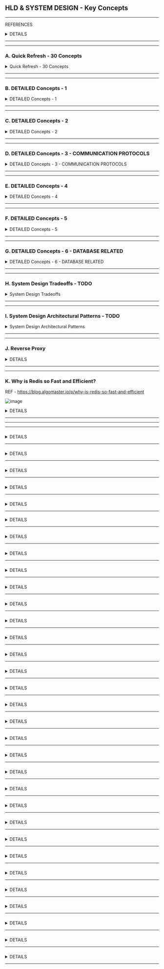 ## HLD & SYSTEM DESIGN - Key Concepts

-----------------------------------------------------------
REFERENCES
<details>
  <summary>    DETAILS    </summary>

*  https://github.com/ashishps1/awesome-system-design-resources
*  TEXT - System Design was HARD until I Learned these 30 Concepts -> https://blog.algomaster.io/p/30-system-design-concepts
*  [YouTube - System Design was HARD until I Learned these 30 Concepts](https://www.youtube.com/watch?v=s9Qh9fWeOAk)
*  [YouTube - Back-Of-The-Envelope Estimation for System Design Interview](https://www.youtube.com/watch?v=WZjSFNPS9Lo&list=PL6W8uoQQ2c63W58rpNFDwdrBnq5G3EfT7&index=9)
*  LUX UDEMY - [System Design (LLD + HLD) from Basics to Advanced](https://luxoft.udemy.com/course/system_design_lld_hld)
*  TODO - YT - playlist by byte monk - [System Design Interview Basics](https://www.youtube.com/playlist?list=PLJq-63ZRPdBt423WbyAD1YZO0Ljo1pzvY)
</details>

---------------------------------------------------------
---------------------------------------------------------
### A. Quick Refresh - 30 Concepts

<details>
  <summary> Quick Refresh - 30 Concepts </summary>

---------------------------------------------------------
### 1. Client-Server Architecture
<details>
  <summary>    DETAILS    </summary>
  
![image](https://github.com/user-attachments/assets/3ab8ff8c-fbd6-46a8-b3d8-2895e6bc1165)  
</details>

---------------------------------------------------------
### 2. IP Address
<details>
  <summary>    DETAILS    </summary>
  
![image](https://github.com/user-attachments/assets/20337a09-2f10-40e1-9c7d-3abbc0ca2e80)
</details>

---------------------------------------------------------
### 3. DNS
<details>
  <summary>    DETAILS    </summary>
  
![image](https://github.com/user-attachments/assets/70da8af3-d18f-475b-a230-df0766225df9)
</details>

---------------------------------------------------------
### 4. Proxy / Reverse Proxy
<details>
  <summary>    DETAILS    </summary>
  
![image](https://github.com/user-attachments/assets/36fd1d68-b8c8-42de-b63c-11a6fa071043)
![image](https://github.com/user-attachments/assets/72d6b5cd-2d8e-49c9-adb7-2968ec907284)

**FURTHER READ =>** https://blog.algomaster.io/p/proxy-vs-reverse-proxy-explained
</details>

---------------------------------------------------------
### 5. Latency
<details>
  <summary>    DETAILS    </summary>
  
![image](https://github.com/user-attachments/assets/4d4ad461-b0c4-43d8-a395-0f91a26cc618)
</details>

---------------------------------------------------------
### 6. HTTP/HTTPS
<details>
  <summary>    DETAILS    </summary>
  
![image](https://github.com/user-attachments/assets/f34051a1-e197-4e86-bc9c-093ae1f8569a)
![image](https://github.com/user-attachments/assets/467ba1dc-d28b-4fc5-af1c-4dcf5a65e39e)
</details>

---------------------------------------------------------
### 7. APIs
<details>
  <summary>    DETAILS    </summary>
  
![image](https://github.com/user-attachments/assets/79fd6c1d-dc29-47c4-a176-f8c8ef70b04e)

**FURTHER READ =>** https://blog.algomaster.io/p/whats-an-api
</details>

---------------------------------------------------------
### 8. Rest API
<details>
  <summary>    DETAILS    </summary>
  
![image](https://github.com/user-attachments/assets/9c31489c-193e-4150-9c0c-91051868189c)
![image](https://github.com/user-attachments/assets/cf97872a-48cb-4331-981d-3797f4950e3f)
</details>

---------------------------------------------------------
### 9. GraphQL
<details>
  <summary>    DETAILS    </summary>
  
![image](https://github.com/user-attachments/assets/ec5f1e4d-2df4-4aa1-9bf9-c70d4b455058)
https://substackcdn.com/image/fetch/w_1456,c_limit,f_webp,q_auto:good,fl_progressive:steep/https%3A%2F%2Fsubstack-post-media.s3.amazonaws.com%2Fpublic%2Fimages%2F5b40446b-9156-4e7f-9107-654235bb1e53_2138x1806.png
![image](https://github.com/user-attachments/assets/0ce759a5-e96d-480a-951d-e82e09c48c5b)

**FURTHER READ =>** https://blog.algomaster.io/p/rest-vs-graphql
</details>

---------------------------------------------------------
### 10. Databases
<details>
  <summary>    DETAILS    </summary>
  
![image](https://github.com/user-attachments/assets/b037727b-1449-42ca-9943-fb5938b02021)
![image](https://github.com/user-attachments/assets/a7f61aa6-0c9d-449f-8a8b-1c78725d07fe)

**FURTHER READ =>** https://blog.algomaster.io/p/15-types-of-databases
</details>

---------------------------------------------------------
### 11. SQL vs NoSQL /  ACID Transactions (Brief)
<details>
  <summary>    DETAILS    </summary>
  
![image](https://github.com/user-attachments/assets/0491829f-0fd6-43ae-982c-715475ec90c1)
![image](https://github.com/user-attachments/assets/8c4836ba-caab-429c-aa77-861398fd142f)

**FURTHER READ =>** https://blog.algomaster.io/p/sql-vs-nosql-7-key-differences
</details>

---------------------------------------------------------
### 12. Vertical Scaling
<details>
  <summary>    DETAILS    </summary>
  
![image](https://github.com/user-attachments/assets/72264629-df34-479e-8139-631d1fb48a55)
![image](https://github.com/user-attachments/assets/ac24871b-2a26-430d-8455-1832cf998431)
</details>

---------------------------------------------------------
### 13. Horizontal Scaling
<details>
  <summary>    DETAILS    </summary>
  
![image](https://github.com/user-attachments/assets/4fa1a6f3-a869-46a1-b6d6-db20fa634514)
</details>

---------------------------------------------------------
### 14. Load Balancers
<details>
  <summary>    DETAILS    </summary>
  
![image](https://github.com/user-attachments/assets/c98ee31f-4206-46b0-9e65-b1587a37379c)
![image](https://github.com/user-attachments/assets/4f50f423-7d9d-45af-be64-dde99182813d)

**FURTHER READ =>** https://blog.algomaster.io/p/load-balancing-algorithms-explained-with-code
</details>

---------------------------------------------------------
### 15. Database Indexing
<details>
  <summary>    DETAILS    </summary>
  
![image](https://github.com/user-attachments/assets/22fb5d99-6ad5-4f38-ae5c-11f64239cbfa)
![image](https://github.com/user-attachments/assets/ad41621f-574e-4840-992f-6c589765295c)

**FURTHER READ =>** https://blog.algomaster.io/p/a-detailed-guide-on-database-indexes
</details>

---------------------------------------------------------
### 16. Replication
<details>
  <summary>    DETAILS    </summary>
  
![image](https://github.com/user-attachments/assets/7b79244d-759d-49b0-8f92-8e1cf7e298dc)
![image](https://github.com/user-attachments/assets/c684c26a-e4c7-445d-be51-975b6496bf72)
</details>

---------------------------------------------------------
### 17. Sharding
<details>
  <summary>    DETAILS    </summary>
  
![image](https://github.com/user-attachments/assets/49379f3d-a325-49c0-8334-59855e2dad7a)
![image](https://github.com/user-attachments/assets/631c4cb6-7e6b-40fb-9017-951a4b0dbaf2)

**FURTHER READ =>** https://blog.algomaster.io/p/what-is-database-sharding
</details>

---------------------------------------------------------
### 18. Vertical Partitioning
<details>
  <summary>    DETAILS    </summary>
  
![image](https://github.com/user-attachments/assets/69097f2c-4ad8-401d-b96c-5848f6a7620e)
![image](https://github.com/user-attachments/assets/d8263562-a2fd-4408-80f6-c00f916794fe)

</details>

---------------------------------------------------------
### 19. Caching
<details>
  <summary>    DETAILS    </summary>
  
![image](https://github.com/user-attachments/assets/3f1249a4-e1d8-4ce0-904d-e65a19d4933c)
![image](https://github.com/user-attachments/assets/367b417d-bfb8-4f0e-a64d-875df6acdc1b)

**FURTHER READ =>** https://blog.algomaster.io/p/top-5-caching-strategies-explained
</details>

---------------------------------------------------------
### 20. Denormalization
<details>
  <summary>    DETAILS    </summary>
  
![image](https://github.com/user-attachments/assets/00f77dc9-6f5d-490b-a177-7aaeb6987dba)
![image](https://github.com/user-attachments/assets/34dea354-4281-4d14-a1bb-3e0034a4df34)
</details>

---------------------------------------------------------
### 21. CAP Theorem
<details>
  <summary>    DETAILS    </summary>
  
![image](https://github.com/user-attachments/assets/f5e81120-2355-4acf-b424-eff34c03dc1c)
![image](https://github.com/user-attachments/assets/a6b7e802-8630-4b7d-b28c-b89b015e36e0)

**FURTHER READ =>** https://blog.algomaster.io/p/cap-theorem-explained
</details>

---------------------------------------------------------
### 22. Blob Storage
<details>
  <summary>    DETAILS    </summary>
  
![image](https://github.com/user-attachments/assets/fd501d7f-b485-40ee-bf7d-302cd09dccf9)
![image](https://github.com/user-attachments/assets/180f1545-7e52-4a39-ace8-93d71bdefaae)
</details>

---------------------------------------------------------
### 23. CDN
<details>
  <summary>    DETAILS    </summary>
  
![image](https://github.com/user-attachments/assets/1e0602d6-8327-443c-846a-ecfcf4731bda)
![image](https://github.com/user-attachments/assets/05313d77-888a-4715-8ff1-2523efa2a336)

**FURTHER READ =>** https://blog.algomaster.io/p/content-delivery-networks
</details>

---------------------------------------------------------
### 24. WebSockets
<details>
  <summary>    DETAILS    </summary>
  
![image](https://github.com/user-attachments/assets/ea3af1e7-a377-4227-a364-57917e29a15c)
![image](https://github.com/user-attachments/assets/b05dc6f5-5922-42b9-a021-bad75458d1ab)
![image](https://github.com/user-attachments/assets/f629fda9-9690-49fa-b935-75dab78773f0)

**FURTHER READ =>** https://blog.algomaster.io/p/websockets
</details>

---------------------------------------------------------
### 25. Webhooks
<details>
  <summary>    DETAILS    </summary>
  
![image](https://github.com/user-attachments/assets/870dae0c-2c94-4ee9-b67e-b7ee9d9cb11b)
</details>

---------------------------------------------------------
### 26. Microservices
<details>
  <summary>    DETAILS    </summary>
  
![image](https://github.com/user-attachments/assets/c05bceee-f63a-4457-9b95-0baecc5bed89)
![image](https://github.com/user-attachments/assets/f5818405-f4b8-4965-9898-9e160f7d6e75)
</details>

---------------------------------------------------------
### 27. Message Queues
<details>
  <summary>    DETAILS    </summary>
  
![image](https://github.com/user-attachments/assets/a266c9de-3fa0-4f9e-8c1d-9453125ab141)
![image](https://github.com/user-attachments/assets/895f0964-009a-45f8-9876-33b7b799d198)
</details>

---------------------------------------------------------
### 28. Rate Limiting
<details>
  <summary>    DETAILS    </summary>

![image](https://github.com/user-attachments/assets/30d32a37-4834-4812-850d-2b0059187540)
![image](https://github.com/user-attachments/assets/248960b2-0ca0-461b-92ae-2bf37937aab5)  

**FURTHER READ =>** https://blog.algomaster.io/p/rate-limiting-algorithms-explained-with-code
</details>

---------------------------------------------------------
### 29. API Gateways
<details>
  <summary>    DETAILS    </summary>
  
![image](https://github.com/user-attachments/assets/ee0d1afe-73dc-46a3-acb9-d26280671dff)
![image](https://github.com/user-attachments/assets/dc691220-14aa-4c26-9ac7-bd943c5630ae)

**FURTHER READ =>** https://blog.algomaster.io/p/what-is-an-api-gateway
</details>

---------------------------------------------------------
### 30. Idempotency
<details>
  <summary>    DETAILS    </summary>
  
![image](https://github.com/user-attachments/assets/ccc8c0f8-21a3-4d44-9369-d57335a96aff)

**FURTHER READ =>** https://blog.algomaster.io/p/idempotency-in-distributed-systems
</details>
  
</details>

---------------------------------------------------------
---------------------------------------------------------
### B. DETAILED Concepts - 1

<details>
  <summary>   DETAILED Concepts - 1   </summary>

----------------------------------------------------------
### Scalability
<details>
  <summary>    DETAILS    </summary>

![image](https://github.com/user-attachments/assets/a2241a42-9c9d-4183-99cc-6bd357ed9d31)
</details>

---------------------------------------------------------
### Performance - Latency and Throughput
<details>
  <summary>    DETAILS    </summary>

![image](https://github.com/user-attachments/assets/6f720c4f-0d4e-4c26-a415-3e90d7d4bbd4)
</details>

---------------------------------------------------------
### Availability
<details>
  <summary>    DETAILS    </summary>

![image](https://github.com/user-attachments/assets/773f59ae-256a-4f0d-9154-6939451a36fb)
</details>

---------------------------------------------------------
### ACID Transactions
<details>
  <summary>    DETAILS    </summary>
  
![image](https://github.com/user-attachments/assets/e68b6d43-bcf0-42d3-bb06-fcb3e4e2d3f2)
</details>

---------------------------------------------------------
### Partition Tolerance
<details>
  <summary>    DETAILS    </summary>
  
![image](https://github.com/user-attachments/assets/802e1926-dbef-4807-bf35-a1707e32077d)
</details>

---------------------------------------------------------
### Consistency
<details>
  <summary>    DETAILS    </summary>
  
![image](https://github.com/user-attachments/assets/df688059-e41a-4181-80c5-639f24fbb751)
</details>

---------------------------------------------------------
### API
<details>
  <summary>    DETAILS    </summary>
  
![image](https://github.com/user-attachments/assets/40213c70-bdf4-4a2b-a83b-1a600af15121)
</details>

---------------------------------------------------------
### API Design  - DETAILED
<details>
  <summary>    DETAILS    </summary>
  
![image](https://github.com/user-attachments/assets/0cc8766d-ea19-4d1e-8149-37685357819e)
![image](https://github.com/user-attachments/assets/bdf0324f-8d89-4048-8074-96cd9a8a732e)
![image](https://github.com/user-attachments/assets/9fa21a8d-5f46-4872-87ca-a1e1c47f7828)

**FURTHER READ => / DELETE AFTER ONE READ** https://blog.wahab2.com/api-architecture-best-practices-for-designing-rest-apis-bf907025f5f
</details>

---------------------------------------------------------
### SPOF - Single Point Of Failure
<details>
  <summary>    DETAILS    </summary>
  
![image](https://github.com/user-attachments/assets/bc5805fb-d8b5-44f0-ad95-ef5f74d64385)
</details>

---------------------------------------------------------
### Fault Tolerance
<details>
  <summary>    DETAILS    </summary>
  
![image](https://github.com/user-attachments/assets/99d19802-cd99-42a8-9e69-91330d1c8b47)
</details>

</details>

---------------------------------------------------------
---------------------------------------------------------
### C. DETAILED Concepts - 2 

<details>
  <summary>   DETAILED Concepts - 2    </summary>

---------------------------------------------------------
### CDN (Content Delivery Network) [DETAILED]- Also covered in BRIEF Above #23
 <details>
  <summary>    DETAILS    </summary>

![image](https://github.com/user-attachments/assets/4be3fd9b-c0b1-4041-8122-d804006741b5)
#### WHY USE A CDN?
![image](https://github.com/user-attachments/assets/4448b91f-8658-4bf0-9c94-057a29c7bff1)
#### HOW IT WORKS:
![image](https://github.com/user-attachments/assets/b46de278-ddca-4ee9-b454-92ee3c5e7b7b)
#### WHAT CAN A CDN CACHE?
![image](https://github.com/user-attachments/assets/1276752f-7a3a-481d-92d9-1baa719868e4)
#### POPULAR CDN PROVIDERS
![image](https://github.com/user-attachments/assets/a7781e01-771c-420b-8872-776b7e27f33b)
#### WHEN TO USE CDN?
![image](https://github.com/user-attachments/assets/c4a758cd-cf16-428f-88cc-33cfbab2abb9)
</details>

---------------------------------------------------------
### CACHING  [DETAILED]- Also covered in BRIEF Above #19
<details>
  <summary>    DETAILS    </summary>
  
![image](https://github.com/user-attachments/assets/8bc969af-0809-405d-8e88-f7c348993d46)
#### WHY USE CACHING
![image](https://github.com/user-attachments/assets/d04efd58-d607-40f1-ad42-52549cf340a8)
#### TYPES OF CACHING
![image](https://github.com/user-attachments/assets/1fd633f7-9bb9-410e-9c23-170a00917add)
#### WHERE TO USE CACHING 
![image](https://github.com/user-attachments/assets/af9ae5d2-6274-4cd4-a220-cb8f0df28be5)
#### CACHE EVICTION POLICIES
![image](https://github.com/user-attachments/assets/5a3811b9-33a1-450c-bad0-1f21194eb573)
#### TOOLS FOR CACHING
![image](https://github.com/user-attachments/assets/f94c8f49-118b-4f0e-8375-14577eb773de)
#### WHEN NOT TO USE CACHING?
![image](https://github.com/user-attachments/assets/4a66e2fb-45a0-47b9-a4c9-58176ca97506)
</details>

---------------------------------------------------------
### Caching Strategies
<details>
  <summary>    DETAILS    </summary>
  
![image](https://github.com/user-attachments/assets/7173d0ca-274c-4dec-863d-72165ab6b334)

#### 1. Read Through  
![image](https://github.com/user-attachments/assets/1f6138b6-f7b2-4b80-98c6-789cb6627b7a)

#### 2. Cache Aside
![image](https://github.com/user-attachments/assets/c88eabc5-08a9-4b61-9a64-f5905b2b2176)

#### 3. Write Through
![image](https://github.com/user-attachments/assets/47af9c7b-0208-495d-b6ab-a1c705c41b9a)

#### 4. Write Around
![image](https://github.com/user-attachments/assets/842ff19c-dcb7-4ce0-b16e-d80640d7aa98)

#### 5. Write Back
![image](https://github.com/user-attachments/assets/033a0345-3e87-485f-ac85-922342873b52)

#### CONCLUSION
![image](https://substackcdn.com/image/fetch/w_1456,c_limit,f_webp,q_auto:good,fl_progressive:steep/https%3A%2F%2Fsubstack-post-media.s3.amazonaws.com%2Fpublic%2Fimages%2F1d856223-f042-4773-b744-9359e50fdee1_3008x1776.png)
</details>

---------------------------------------------------------
###  Cache Invalidation, Least Recently Used (LRU) Cache & Distributed Caching
<details>
  <summary>    DETAILS    </summary>
  
#### Cache Invalidation
![image](https://github.com/user-attachments/assets/374efa09-37f2-4eb5-b5cc-c84b3a0f493e)
#### Least Recently Used (LRU) Cache
![image](https://github.com/user-attachments/assets/de18e0be-c628-4e97-bbee-f2821245f5fc)
#### Distributed Caching
![image](https://github.com/user-attachments/assets/4518ddf2-bcf6-4856-87e6-3789d4981eb7)
</details>

---------------------------------------------------------
### Message Queues - MQ   [DETAILED]- Also covered in BRIEF Above #27
<details>
  <summary>    DETAILS    </summary>

![image](https://github.com/user-attachments/assets/c8831906-88d3-4bd3-a239-a8803e5b7e2e)

#### 1. Why Use MQ?
![image](https://github.com/user-attachments/assets/b67e2a54-fdcc-4682-acbb-b92662cd923c)
#### 2. How MQ Work
![image](https://github.com/user-attachments/assets/e6f835eb-603a-40bf-a5a8-d8058208b7d7)
#### 3. Types of MQ
![image](https://github.com/user-attachments/assets/e0ac5063-fdb6-42af-8527-71b6abbdcb0e)
#### 4. MQ vs Event Streaming
![image](https://github.com/user-attachments/assets/eb1a7f6f-0a2d-4419-b5f8-9ef2159266ce)
#### 5. Common MQ Patterns
![image](https://github.com/user-attachments/assets/704ff797-f457-4139-b033-247d84f997e0)

</details>

---------------------------------------------------------
### Load Balancing Algorithms  [DETAILED]- Also covered in BRIEF Above #14
<details>
  <summary>    DETAILS    </summary>
  
![image](https://github.com/user-attachments/assets/df91a7a5-ed22-4c7c-8eeb-8427c36d6f38)

#### Algorithm 1: Round Robin
![image](https://github.com/user-attachments/assets/5139dc09-beb3-43bb-bb54-f9fded2e0f32)
![image](https://github.com/user-attachments/assets/799d95f1-1811-4b53-9a10-aff3e04484e2)

#### Algorithm 2: Weighted Round Robin
![image](https://github.com/user-attachments/assets/e61b6203-99c6-49c6-bac3-9cd0ffc3722a)
![image](https://github.com/user-attachments/assets/fe0201f5-faa4-4c0c-818c-82a106dd246a)

#### Algorithm 3: Least Connections
![image](https://github.com/user-attachments/assets/09561ab5-c207-43fb-b808-c688090c2c8d)
![image](https://github.com/user-attachments/assets/c2611c45-b8ae-4dc6-bc80-3856843eee93)

#### Algorithm 4: Least Response Time
![image](https://github.com/user-attachments/assets/327495be-ff46-4f39-a892-41376f436993)
![image](https://github.com/user-attachments/assets/7b20eaeb-bcf3-4474-844d-c2fbb9d057f3)

#### Algorithm 5: IP Hash
![image](https://github.com/user-attachments/assets/3bf4cb49-edb2-48b1-a4d9-10a117a222c8)
![image](https://github.com/user-attachments/assets/1f3cd0a2-d8e3-4624-a077-2e3a37a63425)


#### SUMMARY / CONCLUSION
![image](https://github.com/user-attachments/assets/0fbcefe3-f0d5-44c0-8ba0-2d9a1f42791c)
</details>

</details>

---------------------------------------------------------
---------------------------------------------------------
### D. DETAILED Concepts - 3 - COMMUNICATION PROTOCOLS

<details>
  <summary>   DETAILED Concepts - 3 - COMMUNICATION PROTOCOLS  </summary>

---------------------------------------------------------
### COMMUNCATION PROTOCOLS - 1. HTTP & HTTPS ( [DETAILED]- Also covered in BRIEF Above #6)
<details>
  <summary>    DETAILS    </summary>

![image](https://github.com/user-attachments/assets/385c34b1-176d-4485-96a9-f42015742b02)

#### http
![image](https://github.com/user-attachments/assets/40f4b565-5d8f-4830-ac9e-863d45bfe031)

#### http VS https
*  http send in plain text [Security Flow]
*  https secured data by encryption
</details>

---------------------------------------------------------
### COMMUNCATION PROTOCOLS - 2. TCP/IP & UDP
<details>
  <summary>    DETAILS    </summary>
  
#### TCP/IP (Transmission Control Protocol/Internet Protocol)
![image](https://github.com/user-attachments/assets/140efd22-f019-445b-9872-c9b2a5b9b8cc)

#### UDP (User Datagram Protocol)
![image](https://github.com/user-attachments/assets/64e68a8d-5f90-4e04-9ce9-338aa0f59848)

**FURTHER READ =>** [MY ONENOTE -> S/W ARCHITECT -> UDEMY Course by Shrayansh Jain -> 1 - 39. N/W Protocols](https://onedrive.live.com/view.aspx?resid=AF4A78EF9D7E0A21%2190619&id=documents&wd=target%28System%20Design.one%7C5D60934A-2D69-4605-85C0-F062AC18C49A%2F1%20-%2039.%20N%5C%2FW%20Protocols%7C2A30B871-062E-4F07-B210-6B2D30EEACB3%2F%29)
</details>

---------------------------------------------------------
### COMMUNCATION PROTOCOLS - 3. FTP (File Transfer Protocol)

<details>
  <summary>    DETAILS    </summary>
  
![image](https://github.com/user-attachments/assets/bacb5231-3043-4c2e-89e4-43e2f1dcb4fb)
</details>

---------------------------------------------------------
### COMMUNCATION PROTOCOLS - 4. SMTP, IMAP, POP3  [Mails transfer]
<details>
  <summary>    DETAILS    </summary>
  
#### SMTP (Simple Mail Transfer Protocol)
![image](https://github.com/user-attachments/assets/c8dbc195-2114-4cee-874b-a6487f439cb2)

#### IMAP (Internet Message Access Protocol)
![image](https://github.com/user-attachments/assets/961a7a7b-b74c-48fb-83e7-3a02bcbd36d4)

#### POP3 (Post Office Protocol 3) - OLD protocol for mails 
![image](https://github.com/user-attachments/assets/c8caae26-88b9-4e59-b9f6-e41c45a0c16b)

</details>

---------------------------------------------------------
### COMMUNCATION PROTOCOLS - 5. WebSockets ( [DETAILED]- Also covered in BRIEF Above #24)
<details>
  <summary>    DETAILS    </summary>

![image](https://github.com/user-attachments/assets/b3ebd710-7e6e-45f1-a117-5080cd6eef30)
![image](https://github.com/user-attachments/assets/dce56535-852c-4df1-8cc9-0c3ac4e9112d)
![image](https://github.com/user-attachments/assets/4001624a-2189-4123-b321-0044ac6ab796)
![image](https://github.com/user-attachments/assets/c2f14c3d-665b-4cb9-8338-39371d825481)
![image](https://github.com/user-attachments/assets/26e1378e-e93b-43ee-8ae5-35e33ac7b144)
![image](https://github.com/user-attachments/assets/3d27c1c3-7423-4fe9-8c30-e6bbf68598c3)
![image](https://github.com/user-attachments/assets/2e6c2be6-fe13-412e-9777-705f4f6a112e)
![image](https://github.com/user-attachments/assets/e744c2b6-ac3a-4da9-a755-11e3cddc4294)
![image](https://github.com/user-attachments/assets/7473d822-7eef-42b7-bb8a-e917f1fe58ea)
![image](https://github.com/user-attachments/assets/47e4cd70-f513-4690-a780-ea9a5059798c)
![image](https://github.com/user-attachments/assets/f8c79585-31f5-490f-add6-8e9cd29916a1)
![image](https://github.com/user-attachments/assets/cbd4959b-fbef-40cc-9b21-d3b3dbba5f6c)
![image](https://github.com/user-attachments/assets/3f4fb0a5-b38f-4295-b1bd-1f90919f11fe)
![image](https://github.com/user-attachments/assets/c990c136-68c7-4f8b-989f-8a82d2da5af9)
![image](https://github.com/user-attachments/assets/3399af20-0deb-43d8-8ad2-98ba08542ffc)
![image](https://github.com/user-attachments/assets/ede5dac3-3716-4529-9d37-a1a8cbceb795)
![image](https://github.com/user-attachments/assets/6c12aa83-7205-4f51-afb9-62a0e3602784)
![image](https://github.com/user-attachments/assets/d401aa2b-247c-4f9b-ae39-d9071286b702)
![image](https://github.com/user-attachments/assets/0dcb2839-a8d1-42e9-a1ee-1f57b66751be)
![image](https://github.com/user-attachments/assets/39d36661-7253-46aa-8ce9-8c77d87c618f)

</details>

---------------------------------------------------------
### Implementing WebSockets in C#.NET & Angular
<details>
  <summary>    DETAILS    </summary>
  
#### C#.NET (BACK-END)
* Install necessary NuGet Packages

![image](https://github.com/user-attachments/assets/ac663a95-b26a-4ef2-a477-683b1f666bfe)

* Configure WebSockets in Program.cs    (for ASP.NET Core 6.x or later)
![image](https://github.com/user-attachments/assets/ea4aa0aa-ef9d-4499-b129-f3de93ecc1c7)
![image](https://github.com/user-attachments/assets/f187c02f-8b44-4a87-8efe-393e4a54468c)

#### ANGULAR (FRONT-END)
![image](https://github.com/user-attachments/assets/3cab5943-a7b9-45d8-baa3-c3a9e1de0415)
![image](https://github.com/user-attachments/assets/1963a88c-9582-4acc-bba1-867feeab455e)
![image](https://github.com/user-attachments/assets/821cacd0-8c9c-4423-abf7-7184467ef834)
![image](https://github.com/user-attachments/assets/7a7300c5-d530-421a-812c-84501d02fae6)
![image](https://github.com/user-attachments/assets/efe4b835-7400-494a-85cc-ab51e5e712f5)
![image](https://github.com/user-attachments/assets/87c7dcce-6d7e-4235-ac13-125a65737dd6)

#### CONCLUSION / SUMMARY
![image](https://github.com/user-attachments/assets/71031ac3-2e86-4716-8576-77b45d5ece89)    
</details>

</details>

---------------------------------------------------------
---------------------------------------------------------
### E. DETAILED Concepts - 4

<details>
  <summary>   DETAILED Concepts - 4   </summary>

---------------------------------------------------------
### Checksums
<details>
  <summary>    DETAILS    </summary>
  
![image](https://github.com/user-attachments/assets/29b518e2-de48-4017-86db-417d594c37cb)
![image](https://github.com/user-attachments/assets/bb9f6b2b-2cbe-436a-a592-ba769592f195)

#### What is a CheckSum?
![image](https://github.com/user-attachments/assets/575c9fb7-9ef4-4b24-bf28-de4a50e9b9b4)

#### How does a CheckSum Work?
![image](https://github.com/user-attachments/assets/f347c1a8-fa19-4437-a377-258ed27253c2)

#### Types of Checksums
![image](https://github.com/user-attachments/assets/436640fc-70d2-454f-bb5e-1ceeee17295c)

#### Real-World application of Checksums
![image](https://github.com/user-attachments/assets/99602a5e-b956-46ad-9891-7cc6d28b9efb)

</details>

---------------------------------------------------------
### Failover
<details>
  <summary>    DETAILS    </summary>
  
#### Failover – In Simple Terms
Failover is the process of automatically switching to a standby system, server, or network when the primary system fails or is unavailable. It’s a high availability strategy used to ensure that services remain up and running even if something goes wrong.

#### Why Failover Is Important
![image](https://github.com/user-attachments/assets/f0cee48a-da72-4712-b6e6-c779db02a017)

#### How It Works
![image](https://github.com/user-attachments/assets/84bd6167-004a-462b-a94b-310ef34af674)

#### Benefits
![image](https://github.com/user-attachments/assets/271d1f2a-3c21-4984-a5d7-72baf2941e54)
</details>

---------------------------------------------------------
### HeartBeats
<details>
  <summary>    DETAILS    </summary>

#### Failover – In Simple Terms  
Heartbeats are periodic signals sent between components in a distributed system to indicate that they are alive and functioning. Think of them like a “ping” that says, “Hey, I’m still here!”

####  Purpose of Heartbeats:
*  Monitor health/status of servers, services, or nodes.
*  Detect failures quickly.
*  Trigger failover or recovery actions if a heartbeat is missed.

####  How It Works:
![image](https://github.com/user-attachments/assets/5229169b-182a-4b54-a34e-d0d9caaae471)

*  A monitoring system (e.g., load balancer, leader node) sends or expects heartbeat signals.
*  If it doesn’t receive a signal within a set timeout window, it marks the component as unhealthy or down.
*  Can initiate failover, alerting, or restart mechanisms.

#### Types of Heartbeats
*  **Push heartbeats:** Nodes actively send heartbeat signals to the monitor.
*  **Pull heartbeats:** The monitor periodically queries nodes for their status.

#### Where It's Used: 
*   Distributed systems (e.g., Kubernetes, Kafka, Cassandra)
*   Load balancers checking backend health
*   Leader election and cluster coordination tools (like Zookeeper, etcd)
*   Database Replication: Primary and replica databases often exchange heartbeats to ensure data is synchronized and to trigger failover if the primary becomes unresponsive.

</details>

---------------------------------------------------------
### Bloom Filters
<details>
  <summary>    DETAILS    </summary>
  
![image](https://github.com/user-attachments/assets/a8af981e-f3c7-409f-9b35-5525c380c5b4)

![image](https://github.com/user-attachments/assets/8733bb5e-a33f-43f7-a514-4a1a837a749a)
![image](https://github.com/user-attachments/assets/1950db9b-0b51-494e-9b0e-7266f2399eec)
![image](https://github.com/user-attachments/assets/fea20bdd-aa42-4e7b-811f-61d338526edf)
![image](https://github.com/user-attachments/assets/1cfaa284-6d89-414d-8dbb-d7ceb057313e)
![image](https://github.com/user-attachments/assets/4cc6c97e-0ce5-4fb3-b420-10bc76dbd7d5)

Further DETAILED read->   https://blog.algomaster.io/p/bloom-filters
</details>

---------------------------------------------------------
### Consensus Algorithms
<details>
  <summary>    DETAILS    </summary>
  
![image](https://github.com/user-attachments/assets/726925ba-34b9-4a69-890f-c85904751d67)
![image](https://github.com/user-attachments/assets/faafa82e-886f-4e0c-9fea-1fa6034592bf)
![image](https://github.com/user-attachments/assets/50042dfb-ca1e-4de3-923e-c28fcc6cdc3e)
![image](https://github.com/user-attachments/assets/8c72f13d-8ffd-4b5a-9a5b-fda360f732cb)

![image](https://github.com/user-attachments/assets/44592df2-cb83-4349-86ef-1020b99874c9)
![image](https://github.com/user-attachments/assets/99d92ae3-d02b-44d0-9ade-09505996d53e)
![image](https://github.com/user-attachments/assets/8ea4420b-c070-4cef-8415-cca83fe17743)
![image](https://github.com/user-attachments/assets/538831f0-29ea-4d9c-a93c-130256af124b)

further reads:
1 => https://medium.com/@sourabhatta1819/consensus-in-distributed-system-ac79f8ba2b8c
2 [DETAILED] => https://www.preethikasireddy.com/post/lets-take-a-crack-at-understanding-distributed-consensus

</details>

---------------------------------------------------------
### Gossip Protocol / Anti-Entropy Protocol - Detection of Failures of Nodes in Distributed Systems
<details>
  <summary>    DETAILS    </summary>
  
#### What it is and where to use it ?
*  For detecting liveness / failures of nodes in a distributed system where many nodes are connected.

REF ->    F:\_RAJ KUMAR ARORA\PERSONAL\Study\_Study and Learning Docs\_System Design\VOLUME - 1\1. System Design - An Insiders Guide - 2nd Edition.pdf

#### What it is ?
![image](https://github.com/user-attachments/assets/1ebd453b-0b28-42c1-8d69-134dcf6b455d)
![image](https://github.com/user-attachments/assets/17f1cca1-006b-4bd2-9663-6b1b408a0abc)
![image](https://github.com/user-attachments/assets/51a95a77-775d-4cac-892a-2b5bcdf0e18b)
![image](https://github.com/user-attachments/assets/50457fb6-1653-4589-9e99-770d3bdab226)

</details>

---------------------------------------------------------
### Sloppy Quorum - Handling Read/Write operations in case of Temporary Failures of Nodes in Distributed Systems
<details>
  <summary>    DETAILS  - 1 - ChatGPT  </summary>

![image](https://github.com/user-attachments/assets/ed749099-7b77-4c02-8eac-a65569dc67e6)
![image](https://github.com/user-attachments/assets/9799b85c-36b1-47ad-ab36-7c88b17f24a1)
![image](https://github.com/user-attachments/assets/0e8c1e37-8e4d-462d-aba6-8ece707c2266)
![image](https://github.com/user-attachments/assets/99bebb8a-4a5b-4175-84cd-f401d44e44d5)
![image](https://github.com/user-attachments/assets/9b359359-3a4e-4755-a5c5-9806fec79267)
</details>

<details>
  <summary>    DETAILS  - 1 - ChatGPT  </summary>
FURTHER REF ->    F:\_RAJ KUMAR ARORA\PERSONAL\Study\_Study and Learning Docs\_System Design\VOLUME - 1\1. System Design - An Insiders Guide - 2nd Edition.pdf

![image](https://github.com/user-attachments/assets/250917f6-126c-4d4d-ae07-188cb980dca6)

</details>

---------------------------------------------------------
### Anti-Entropy protocol - Hash Tree & Merkle Tree - Handling Permanent Failures of Nodes in Distributed Systems
<details>
  <summary>    DETAILS    </summary>
  
REF ->    F:\_RAJ KUMAR ARORA\PERSONAL\Study\_Study and Learning Docs\_System Design\VOLUME - 1\1. System Design - An Insiders Guide - 2nd Edition.pdf

![image](https://github.com/user-attachments/assets/4b4e8d75-f04f-484c-bf4c-89463e5f24b4)
![image](https://github.com/user-attachments/assets/c63597d3-6dd1-4ff9-ab81-bf9a4ead0626)
![image](https://github.com/user-attachments/assets/edb3252b-eca3-4c91-ab86-d2f61ddab183)

</details>

---------------------------------------------------------
### Consistency Patterns
<details>
  <summary>    DETAILS    </summary>
  
![image](https://github.com/user-attachments/assets/7b4822e0-5900-4e1b-84c0-1f43ddf440f4)

</details>

</details>

---------------------------------------------------------
---------------------------------------------------------
### F. DETAILED Concepts - 5

<details>
  <summary>   DETAILED Concepts - 5   </summary>

---------------------------------------------------------
### Service Discovery
<details>
  <summary>    DETAILS - 1  - from CHAT GPT  </summary>
  
![image](https://github.com/user-attachments/assets/f5935a41-d752-407e-be89-0e1143217a42)
![image](https://github.com/user-attachments/assets/0e978028-e120-4a62-9bc0-6fce6621211f)
![image](https://github.com/user-attachments/assets/1560eff1-d306-49ee-bd10-886ace2c5546)
![image](https://github.com/user-attachments/assets/15bfd05e-019d-44e5-b0da-6dd4b6bdbce6)
![image](https://github.com/user-attachments/assets/d11aeeee-1863-43a8-8cd7-1c06077fc2c6)
![image](https://github.com/user-attachments/assets/b9c81c03-5038-4e52-aba5-09b057730189)
![image](https://github.com/user-attachments/assets/314e21f8-b6b9-4d5b-9a96-bcd05e4cda87)
![image](https://github.com/user-attachments/assets/a87723d5-a7ca-405b-a0f0-dafe6efa0827)

</details>

<details>
  <summary>    DETAILS - 2  - from ASHISH PRATAP SINGH</summary>
  
Another REF => https://blog.algomaster.io/p/service-discovery-in-distributed-systems

![image](https://github.com/user-attachments/assets/225c00ac-5dba-4bbe-a552-2022ba535704)
![image](https://github.com/user-attachments/assets/c942de49-d7d8-45d0-8957-4802d9a9603e)
![image](https://github.com/user-attachments/assets/050c31b6-74df-4bf5-ad90-76e7f57074f1)
![image](https://github.com/user-attachments/assets/dd32b09c-1e48-4ce7-853b-d74af74aec3a)
![image](https://github.com/user-attachments/assets/4b619262-9ed0-42c1-9eb6-73a7e36591ae)

![image](https://github.com/user-attachments/assets/23ecab32-1811-44d3-8ef0-fa98061023f3)
![image](https://github.com/user-attachments/assets/db6f13ce-2500-4449-9c49-fc6cfdd36566)
![image](https://github.com/user-attachments/assets/b1642a29-948b-436c-a93c-d7b85a963ebe)
![image](https://github.com/user-attachments/assets/82ea1515-5460-4eac-b16e-630c5d68f9f7)
![image](https://github.com/user-attachments/assets/ed126c4b-ded6-4f34-b701-6dbde6a21002)
![image](https://github.com/user-attachments/assets/a3ff355c-43d1-476e-956c-15285d206b31)
![image](https://github.com/user-attachments/assets/8b16597e-5813-407b-87db-0a4bb158eb82)
![image](https://github.com/user-attachments/assets/22d3ce96-e20d-4fe7-8216-3ef8e6b39b7b)
![image](https://github.com/user-attachments/assets/fab05e76-5b2b-4f26-b24f-f65674a4d76b)
![image](https://github.com/user-attachments/assets/5063239a-e38f-42f7-9f39-bb742b8af23f)
![image](https://github.com/user-attachments/assets/d21ffe7b-9bdb-4192-b960-76cbc89f913d)

</details>

---------------------------------------------------------
### Disaster Recovery
<details>
  <summary>    DETAILS    </summary>
  
![image](https://github.com/user-attachments/assets/28a46348-9bba-4a27-9173-6b78a5ab4e3d)
![image](https://github.com/user-attachments/assets/5e5534c6-6c24-419d-898f-443e2bc2891e)
![image](https://github.com/user-attachments/assets/e0c279e0-561b-4540-b51d-94fc78630b12)
![image](https://github.com/user-attachments/assets/e742f21b-8bb3-401d-be30-1d07591df433)
![image](https://github.com/user-attachments/assets/d7b45291-e070-4b49-9d98-9969cff19945)
![image](https://github.com/user-attachments/assets/772a6aae-4817-4de5-8c63-d7d016ffa094)
![image](https://github.com/user-attachments/assets/dfd51cd1-8302-4bbc-b19b-740b7392ddb5)

</details>

---------------------------------------------------------
### **Distributed Tracing**
<details>
  <summary>    DETAILS - 1    </summary>
  
![image](https://github.com/user-attachments/assets/e2e6fc7e-6121-4fd3-8180-9acf2c85f677)
![image](https://github.com/user-attachments/assets/2b61b536-1b15-48a2-a4d6-d7b8212be577)
![image](https://github.com/user-attachments/assets/8afd863e-6045-4427-9d7a-7a83929fa2f2)
![image](https://github.com/user-attachments/assets/f7714ee0-e566-4d33-9182-258714ade6a1)
![image](https://github.com/user-attachments/assets/406308ee-80d1-4160-886b-53f7409041e9)
![image](https://github.com/user-attachments/assets/97c53927-6229-4f29-92ad-2293d40fd672)
![image](https://github.com/user-attachments/assets/a4d86b53-7770-4565-9f83-5725cef092df)
![image](https://github.com/user-attachments/assets/0b97bd5c-bfc3-46a1-933a-c0d6c2025bc0)
![image](https://github.com/user-attachments/assets/988323b6-4401-49b3-a838-86d106ba4702)
![image](https://github.com/user-attachments/assets/62772f6e-4f6d-4c21-9592-37afa870805f)

</details>

<details>
  <summary>    DETAILS - 2    </summary>
ANOTHER/FURTHER READ => https://www.dynatrace.com/news/blog/what-is-distributed-tracing/

![image](https://github.com/user-attachments/assets/ba5216c7-3f60-4968-a8da-fe103fc55a9b)
![image](https://github.com/user-attachments/assets/5f3540b5-a333-484d-bd3d-bbdd17a789c5)
![image](https://github.com/user-attachments/assets/7cc96927-9fab-494b-8c36-cc1b359bd9d9)
![image](https://github.com/user-attachments/assets/00bf1e7f-b430-412e-9b10-c3afe2e83623)
![image](https://github.com/user-attachments/assets/bcdd0114-1686-4151-92c2-e4b11ad15e3f)
![image](https://github.com/user-attachments/assets/4cc3dabf-ceb7-4991-8167-738b87571bf4)
![image](https://github.com/user-attachments/assets/29efc63e-922c-4739-8c63-0c92d0c94d54)
![image](https://github.com/user-attachments/assets/7d22c3da-dd3c-4c39-bb5d-934c3c178218)
![image](https://github.com/user-attachments/assets/fc99b696-b223-4c7f-83b4-b11fd5630eba)
![image](https://github.com/user-attachments/assets/fad9be3a-5856-4521-a941-abb7138e3e40)


![image](https://github.com/user-attachments/assets/9533616c-6484-481a-8b52-de66db650b01)
![image](https://github.com/user-attachments/assets/778109df-8175-4e5c-91a8-6a95edf0e24c)
![image](https://github.com/user-attachments/assets/8b563404-0b0b-4909-8dc0-73bb14ddc980)
![image](https://github.com/user-attachments/assets/2afcc990-f02c-4f74-861a-57d0703df142)
![image](https://github.com/user-attachments/assets/aedba7ed-d0da-4e0e-8036-4950e6771e51)

</details>

---------------------------------------------------------
### Distributed Locking
<details>
  <summary>    DETAILS    </summary>
  
![image](https://github.com/user-attachments/assets/604483a5-9af1-4bff-92fb-79e550336e91)
![image](https://github.com/user-attachments/assets/f59148c4-493f-4464-93a4-f90fbe370c53)
![image](https://github.com/user-attachments/assets/d1ba8d3a-3d3f-4617-9593-d386a7ed2d2f)

</details>

---------------------------------------------------------
### Consistent Hashing
<details>
  <summary>    DETAILS    </summary>
  
REF - https://blog.algomaster.io/p/consistent-hashing-explained
![image](https://github.com/user-attachments/assets/2800ed54-9d75-41af-8769-bccec36d8d12)

#### 1. The Problem with Traditional Hashing
![image](https://github.com/user-attachments/assets/a4e010b3-3643-4478-b222-a319dbb3360c)
![image](https://github.com/user-attachments/assets/ebb8b3cb-6870-450a-9061-00e75aa3079d)
![image](https://github.com/user-attachments/assets/ad72ead9-12a9-48de-97ee-959ea660fe47)
![image](https://github.com/user-attachments/assets/bbeb339e-2001-4cd7-a982-d53b6a268c31)
![image](https://github.com/user-attachments/assets/49e5cba4-d2a9-4f50-9f43-66a45fe4633e)

#### 2. How Consistent Hashing Works
![image](https://github.com/user-attachments/assets/f533ee05-b8d1-4a42-ae98-aa37aeb39b38)

##### 2.1 Constructing the Hash Ring
![image](https://github.com/user-attachments/assets/44ded4a6-c469-40c7-9ce4-7070fb45ae3a)
![image](https://github.com/user-attachments/assets/7d5d6191-cbc9-4870-8ce2-1f220ebc4edd)
![image](https://github.com/user-attachments/assets/4c51e3bc-4f5f-46e9-a1a5-e8c9097dfb56)

##### 2.2 Adding a New Server
![image](https://github.com/user-attachments/assets/5dd2156a-bc3d-4663-a99d-0397f6b39f3f)

##### 2.3 Removing a Node
![image](https://github.com/user-attachments/assets/09e617f9-114b-4f7f-a931-08d2347d143c)

#### 3. Virtual Nodes
![image](https://github.com/user-attachments/assets/7407a13e-235b-466f-9cf1-8638abe9f6dd)
![image](https://github.com/user-attachments/assets/45044dfa-88ad-4bfb-8f01-1d61ad832e8f)
![image](https://github.com/user-attachments/assets/5618ef09-4bbe-4956-b3a9-4e04906b76b6)


<details>
  <summary>    DETAILS - to be DELETED Later    </summary>
REF ->    F:\_RAJ KUMAR ARORA\PERSONAL\Study\_Study and Learning Docs\_System Design\VOLUME - 1\1. System Design - An Insiders Guide - 2nd Edition.pdf

To achieve horizontal scaling, it is important to distribute requests/data efficiently and evenly across servers. Consistent hashing is a commonly used technique to achieve this goal. But first, let us take an in-depth look at the problem.
![image](https://github.com/user-attachments/assets/a23f46d8-eca1-485f-aa29-e530652be282)
![image](https://github.com/user-attachments/assets/7d0b615c-9c9c-4d84-8c15-407ab22d7f95)
![image](https://github.com/user-attachments/assets/30ab6c29-9025-4b9d-b7c0-90ba63dc39de)
![image](https://github.com/user-attachments/assets/37cc9f45-0992-4fc8-b862-a58e8b84a07f)
</details>

</details>

---------------------------------------------------------
### Rate Limiting
<details>
  <summary>    DETAILS    </summary>
  
![image](https://github.com/user-attachments/assets/fbbc1eb3-a5cc-44f0-bbfa-63546b89fe34)
![image](https://github.com/user-attachments/assets/dab0598c-f82a-44c5-ae65-d1a92f255eaa)
![image](https://github.com/user-attachments/assets/ee708787-8194-4eb9-b391-3ea5e4862373)
![image](https://github.com/user-attachments/assets/9f5df292-ee7e-46e4-8366-fca9d8b9a2cc)
![image](https://github.com/user-attachments/assets/8d6c4bc5-5431-4495-ac3c-c6411c334b3b)

| |
|-|
| ![image](https://github.com/user-attachments/assets/c2c19729-3b54-472d-8dba-bc23eaf9bb46) |
| ![image](https://github.com/user-attachments/assets/a55db4e8-a5bc-484b-b697-4da92abfea91) |

| ![image](https://github.com/user-attachments/assets/b998dc75-96f2-4d1d-bac9-c7c19b88e0fc) |
| ![image](https://github.com/user-attachments/assets/afdb0966-713d-47da-82f2-1458d9c4873a) |

| ![image](https://github.com/user-attachments/assets/2bcbf3da-2b69-415d-b045-ac2e8bbf99b1) | 
| ![image](https://github.com/user-attachments/assets/54cb3a8a-3dcb-4263-89af-64b7005da03a) |

| ![image](https://github.com/user-attachments/assets/2af705f2-cc0c-477e-99d3-81720d487013) |
| ![image](https://github.com/user-attachments/assets/fe77019d-15de-4f4a-a12e-348b2e1a298b) |

| ![image](https://github.com/user-attachments/assets/49d6ce2e-029c-469b-af87-cda3c024fa47) |
| ![image](https://github.com/user-attachments/assets/40d6030c-9f2a-40f5-a615-bf39ea5e4665) |
| ![image](https://github.com/user-attachments/assets/ff77ebce-6a69-49b6-a53a-6a44c5775bc2) |


 | **----------- Example Code ----------- ** |
 | ![image](https://github.com/user-attachments/assets/862dfce5-f2d5-41e1-bab0-e5e88335127a) |
 | ![image](https://github.com/user-attachments/assets/b0bf6f7b-38d6-41b3-a8db-e81b2e2c2893) |
</details>

---------------------------------------------------------
### Microservices Guidelines
<details>
  <summary>    DETAILS    </summary>
  

</details>

---------------------------------------------------------
### API Gateway
<details>
  <summary>    DETAILS    </summary>
  
![image](https://github.com/user-attachments/assets/1cd4a205-c1f4-4b74-9c53-560791ceda0b)
![image](https://github.com/user-attachments/assets/9509a233-0e91-4a05-be44-ff2c6e2124fc)

REF - https://blog.algomaster.io/p/what-is-an-api-gateway
![image](https://github.com/user-attachments/assets/cee3c32e-ea6c-4636-8dee-7d582ef2e989)
![image](https://github.com/user-attachments/assets/01f80824-8141-418c-a131-36501b5473f5)
![image](https://github.com/user-attachments/assets/c2e8e469-66bb-4de7-aac1-ab1ba553d75b)
![image](https://github.com/user-attachments/assets/47487cd9-02e1-406f-a3eb-c16ef350c2c8)
![image](https://github.com/user-attachments/assets/258656cf-0987-4549-be8d-c2ed6bfa4f1f)
![image](https://github.com/user-attachments/assets/cbcbd9e3-d370-4be4-a87f-61da99836db2)
![image](https://github.com/user-attachments/assets/04b06e1b-7ffb-44ae-9aa1-10aaa7adb237)

#### 3. How Does an API Gateway Work?
Step 1: Request Reception
Step 2: Request Validation
Step 3: Authentication & Authorization
Step 4: Rate Limiting
Step 5: Request Transformation (if needed)
Step 6: Request Routing
Step 7: Response Handling
Step 8: Logging & Monitoring
</details>

---------------------------------------------------------
### Circuit Breaker
<details>
  <summary>    DETAILS    </summary>
  
![image](https://github.com/user-attachments/assets/af92be7c-dbaa-400f-bcda-c1c1504cf5c1)
![image](https://github.com/user-attachments/assets/bc3152ae-d820-4218-bc86-359bad23f6c7)
![image](https://github.com/user-attachments/assets/b9148f1c-6530-4f36-ab2e-84365ad7d5bb)

REF for following -> https://medium.com/geekculture/design-patterns-for-microservices-circuit-breaker-pattern-276249ffab33
![image](https://github.com/user-attachments/assets/55d5c0b9-df57-45e3-abdc-7e1769f55e51)


</details>

---------------------------------------------------------
### Idempotency
<details>
  <summary>    DETAILS    </summary>
  
![image](https://github.com/user-attachments/assets/3fcfa9dc-fc94-4e6e-9012-5d5326434374)
![image](https://github.com/user-attachments/assets/f192b461-3c3a-4f58-905c-86f9835244f2)

#### Strategies to Implement Idempotency
![image](https://github.com/user-attachments/assets/50578138-0e0a-47b0-9653-22f9abc7db44)
![image](https://github.com/user-attachments/assets/a12f89ea-e24e-49f4-8c36-765591fa9dfb)
![image](https://github.com/user-attachments/assets/22d390f8-be0c-4447-9410-937045613a06)
![image](https://github.com/user-attachments/assets/075972b0-dd71-4e31-bd97-c5c5f65f7b67)
</details>


</details>

---------------------------------------------------------
---------------------------------------------------------
### G. DETAILED Concepts - 6 - DATABASE RELATED

<details>
  <summary>   DETAILED Concepts - 6 - DATABASE RELATED   </summary>

---------------------------------------------------------
### Databases Types
<details>
  <summary>    DETAILS    </summary>
  
![image](https://github.com/user-attachments/assets/2cc75875-b743-4cd8-84e0-f1eda36f42d0)

![image](https://github.com/user-attachments/assets/45b43058-051c-4217-96d1-cc844446a823)
![image](https://github.com/user-attachments/assets/8e02f4b1-97f0-4aca-9662-359fb684321b)
![image](https://github.com/user-attachments/assets/276388f7-1c01-4580-a98a-3abd204497f9)
![image](https://github.com/user-attachments/assets/d5d79bcf-2ce9-4b6f-b684-53c696273273)

![image](https://github.com/user-attachments/assets/627991a2-3308-4fc9-8aea-3afbc5c09592)
![image](https://github.com/user-attachments/assets/7a53242e-5bf2-41f7-b158-92ca3b5a062f)
![image](https://github.com/user-attachments/assets/e2f950e9-ea27-49ec-9497-9e72ea280f7d)

<details>
  <summary>    EXTRA - HARDLY NEED TO LOOK into this much DETAILS    </summary>
  
#### 1. Relational Databases (RDBMS)
![image](https://github.com/user-attachments/assets/5b0e9c43-baa5-4852-900d-e888577d1fe9)

#### 2. Key-Value Store
![image](https://github.com/user-attachments/assets/ad2c5a3b-5524-45c4-bed7-4bf8689267b1)

#### 3. Document Databases
![image](https://github.com/user-attachments/assets/3080e3b5-3b2e-4ffa-aed7-fe27e0fb3ea0)

#### 4. Graph Databases
![image](https://github.com/user-attachments/assets/43c1d9d7-6afe-4b1a-8ec0-e38826a6c718)

#### 5. Wide-Column Stores
![image](https://github.com/user-attachments/assets/ec1c0ad8-2498-4594-b8cb-3c5c004fce1f)

#### 6. In-Memory Databases
![image](https://github.com/user-attachments/assets/d2275d1b-25bd-49b6-b563-dd99970f5112)

#### 7. Time-Series Databases
![image](https://github.com/user-attachments/assets/32e049fc-8863-451f-84d7-d9bdf7f71e94)

#### 8. Object-Oriented Databases
![image](https://github.com/user-attachments/assets/4eb12a76-d4d8-4f46-b575-03772ad3aeaf)

#### 9. Text Search Databases
![image](https://github.com/user-attachments/assets/a62862be-2c7b-40fd-9c33-20b387d59f24)

#### 10. Spatial Databases
![image](https://github.com/user-attachments/assets/0bd9fdfb-9805-4857-8e3a-18bbf3e32c7a)

#### 11. Blob Datastore
![image](https://github.com/user-attachments/assets/5ffaf5ad-2532-4e4e-afad-aeb8a2564df5)

#### 12. Ledger Databases
![image](https://github.com/user-attachments/assets/2d1702d1-6c14-426d-a66a-7061b455855a)
![image](https://github.com/user-attachments/assets/9706aa32-c3d6-47c5-a227-9b8ce6756528)

#### 13. Hierarchical Databases
![image](https://github.com/user-attachments/assets/92952764-1ad9-404e-9a92-5370793480ec)

#### 14. Vector Databases
![image](https://github.com/user-attachments/assets/b865b09a-2775-4077-a73d-20a27e8b5182)

#### 15. Embedded Databases
![image](https://github.com/user-attachments/assets/de3c826a-bb89-45b5-9234-3882383328c2)

</details>


</details>

---------------------------------------------------------
### SQL vs NoSQL  [DETAILED]- Also covered in BRIEF Above # 11
<details>
  <summary>    DETAILS    </summary>
  
![image](https://github.com/user-attachments/assets/9e109ed8-c337-48a9-ab87-bba0d4a6d17b)
#### 1. Data Model
![image](https://github.com/user-attachments/assets/f69ddfdf-968f-42cf-bc6c-1aa655664fe9)
![image](https://github.com/user-attachments/assets/bd92c0d4-a995-4fef-aa4f-eb50b2617c5a)
![image](https://github.com/user-attachments/assets/1385b076-f523-4b31-a6ae-94fe897202c2)
![image](https://github.com/user-attachments/assets/27f6a21b-cdf7-4a5c-858d-3efa5182a1a4)
![image](https://github.com/user-attachments/assets/370e8cb9-ea0f-42d6-b562-e1b75f97d4f4)
![image](https://github.com/user-attachments/assets/527c058e-8042-42cb-b9bb-77ea02625a9d)

####  2. Schema
![image](https://github.com/user-attachments/assets/5b4e5e51-922d-4a76-8c7a-e39acc62d742)
![image](https://github.com/user-attachments/assets/614e2507-2321-4a5e-a7e9-4e2c3618d276)
![image](https://github.com/user-attachments/assets/0e312294-be62-415e-8549-bf359d5c925e)
![image](https://github.com/user-attachments/assets/b2fad24c-0205-41c0-84cf-9670e158ba65)

#### 3. Scalability
![image](https://github.com/user-attachments/assets/04f62175-a3a7-428f-872b-8470b4236681)
![image](https://github.com/user-attachments/assets/1ce68d4f-d6a3-43ed-bb83-aba2b7590e11)

#### 4. Query Language
![image](https://github.com/user-attachments/assets/e9b7870d-f15d-4646-bfef-b6868e4fae88)
![image](https://github.com/user-attachments/assets/73b263b1-6f2f-4810-8017-04b92af23cba)
![image](https://github.com/user-attachments/assets/2facace3-9d67-4825-ad13-98b2eb3a04d7)

#### 5. Transaction Support
![image](https://github.com/user-attachments/assets/84c4e551-92a9-48f9-8385-1e45763b11d7)
![image](https://github.com/user-attachments/assets/bfee94b5-1973-49db-b2d6-30392d6cfa94)
![image](https://github.com/user-attachments/assets/aa0e9fd2-d387-4317-971f-cb465f64354c)
![image](https://github.com/user-attachments/assets/ea6173d3-8096-460b-80d3-5bcadb6a0722)

#### 6. Performance
![image](https://github.com/user-attachments/assets/e2751353-a879-4691-900a-1b98a873cfa2)
![image](https://github.com/user-attachments/assets/6eaf100d-4073-4bef-8469-e3a0724aad95)

#### 7. Use Cases
![image](https://github.com/user-attachments/assets/1124bf4e-a408-40fa-9f80-4b9ad391919e)

#### CONCLUSION / SUMMARY
![image](https://github.com/user-attachments/assets/4c480b7d-8e75-4e74-a40f-d1e5c854b9b7)

</details>

---------------------------------------------------------
### Database Indexes  [DETAILED]- Also covered in BRIEF Above # 15
<details>
  <summary>    DETAILS    </summary>
  
further references (if required):-
*  https://github.com/Raj-Kumar-Arora/Interview-Preparation/blob/main/04.%20SQL%20%26%20DB.md#11-indexes--clustered-vs-non-clustered-indexes
*  https://blog.algomaster.io/p/a-detailed-guide-on-database-indexes
</details>

---------------------------------------------------------
### Database Scaling
<details>
  <summary>    DETAILS    </summary>
  
![image](https://github.com/user-attachments/assets/ac0fdbea-97cc-4dc8-9664-024836ac227d)

#### 1. Vertical Scaling
![image](https://github.com/user-attachments/assets/38242aec-76b2-4870-865c-11858310fe4f)

#### 2. Indexing
![image](https://github.com/user-attachments/assets/0a937bfa-c610-41a0-8df0-79865096662e)

**(for details, see previous article)**

#### 3. Sharding
![image](https://github.com/user-attachments/assets/7ed24815-01a7-4ed8-b5e4-d00be73ec717)

#### 4. Vertical Partitioning
![image](https://github.com/user-attachments/assets/f23f4cc8-cd1c-4add-8460-162dfb690ab1)

#### 5. Caching
![image](https://github.com/user-attachments/assets/001473da-3648-438f-917a-98346d66f796)

#### 6. Replication
![image](https://github.com/user-attachments/assets/596e833d-f9e6-4e48-a75a-4ee9464f1942)

![image](https://github.com/user-attachments/assets/cdb4c45b-668d-4837-9ce1-ec133d732ae0)

#### 7. Materialized Views
![image](https://github.com/user-attachments/assets/e85b07a0-c860-4d72-9d86-7dad3ac30562)
![image](https://github.com/user-attachments/assets/c3aaa261-1d88-451e-9c18-40c2a19861c3)

#### 8. Data Denormalization
![image](https://github.com/user-attachments/assets/2df2d206-6f2c-4002-8da1-a6a8385fb2ad)
![image](https://github.com/user-attachments/assets/cad3877a-a99b-4a49-8844-f27b1ebb8266)
![image](https://github.com/user-attachments/assets/c750f19e-3d1e-4c2f-a631-6d5455bef131)

</details>

---------------------------------------------------------
### Data Replication  [DETAILED]- Also covered in BRIEF Above # 16
<details>
  <summary>    DETAILS    </summary>
  
![image](https://github.com/user-attachments/assets/7f0f6907-7edf-4de9-b99d-6c60a280cbb1)
![image](https://github.com/user-attachments/assets/a8ecb009-09e8-4bad-a1d5-644aa586249a)
![image](https://github.com/user-attachments/assets/02ac32ee-a69f-4121-b597-64a58c9f3dcb)

</details>

---------------------------------------------------------
### Data Redundancy
<details>
  <summary>    DETAILS    </summary>
  
![image](https://github.com/user-attachments/assets/a2330312-812c-40e4-8caa-a7e78d4c34b6)
![image](https://github.com/user-attachments/assets/0c41e461-cf4f-4291-9c8b-18168da989cb)

</details>

---------------------------------------------------------
### Database Sharding  [DETAILED]- Also covered in BRIEF Above # 17
<details>
  <summary>    DETAILS    </summary>
  
![image](https://github.com/user-attachments/assets/31a00b94-f074-4f56-8f51-4eec5e0ffc2d)
![image](https://github.com/user-attachments/assets/fc02d4b4-7b84-44cf-a433-5308a9f3b6ac)

#### 1. What is Database Sharding?
![image](https://github.com/user-attachments/assets/d7d4c9bc-d618-49ba-9a0b-d0081db52545)

![image](https://github.com/user-attachments/assets/c0d485f6-6602-476e-a357-fec876a044b5)
![image](https://github.com/user-attachments/assets/4d85c62e-7e40-496f-b47c-a8aa3c395258)
![image](https://github.com/user-attachments/assets/6cb5680b-6ebc-4ef6-9edc-6d45d2d93bfe)

</details>

---------------------------------------------------------
### Database Architectures - Database Failover Solutions - Active-Active & Active-Passive
<details>
  <summary>    DETAILS    </summary>
  
![image](https://github.com/user-attachments/assets/c0c4bb9c-2491-43dc-bb91-bccc80e28969)
![image](https://github.com/user-attachments/assets/c2a24b6a-169e-4928-9169-97bbec367d6e)

</details>

</details>

---------------------------------------------------------
---------------------------------------------------------
### H.  System Design Tradeoffs - TODO

<details>
  <summary>  System Design Tradeoffs     </summary>

REF ->  https://github.com/ashishps1/awesome-system-design-resources
List->
    Top 15 Tradeoffs
    Vertical vs Horizontal Scaling
    Concurrency vs Parallelism
    Long Polling vs WebSockets
    Batch vs Stream Processing
    Stateful vs Stateless Design
    Strong vs Eventual Consistency
    Read-Through vs Write-Through Cache
    Push vs Pull Architecture
    REST vs RPC
    Synchronous vs. asynchronous communications
    Latency vs Throughput


</details>

---------------------------------------------------------
---------------------------------------------------------
### I. System Design Architectural Patterns - TODO

<details>
  <summary>  System Design Architectural Patterns    </summary>

REF ->  https://github.com/ashishps1/awesome-system-design-resources
List->
    Client-Server Architecture
    Microservices Architecture
    Serverless Architecture
    Event-Driven Architecture
    Peer-to-Peer (P2P) Architecture

</details>

---------------------------------------------------------
---------------------------------------------------------
### J. Reverse Proxy

<details>
  <summary>  DETAILS    </summary>

![image](https://github.com/user-attachments/assets/b45cefa6-807c-447c-96c3-224c5ba7ce02)
![image](https://github.com/user-attachments/assets/7da6be3f-0000-481c-ac9e-ef5141eafe6d)
![image](https://github.com/user-attachments/assets/27c23a74-2f1a-4af0-92e4-adc189c46c65)

![image](https://github.com/user-attachments/assets/a57282ec-8307-44c8-bb77-98fa352f0505)

</details>

---------------------------------------------------------
---------------------------------------------------------
### K. Why is Redis so Fast and Efficient?

REF - https://blog.algomaster.io/p/why-is-redis-so-fast-and-efficient

![image](https://github.com/user-attachments/assets/1b07b2a5-cad3-4dc6-9f87-5957fd2f1c4b)

<details>
  <summary>  DETAILS    </summary>
  
![image](https://github.com/user-attachments/assets/e77409c7-ca42-43cd-bf2b-38c4bc1a89b6)
![image](https://github.com/user-attachments/assets/a2953489-d821-4d72-a837-f24c32ad1eae)
![image](https://github.com/user-attachments/assets/1c87afd9-376f-4ab7-b460-195eee7ce02c)

![image](https://github.com/user-attachments/assets/8a47b931-11ad-4184-a7c3-0c0b9367c551)
![image](https://github.com/user-attachments/assets/eee1056c-fb49-4f75-8dce-d3e26908b246)
![image](https://github.com/user-attachments/assets/c4dfc190-a751-4128-96f1-73155500ec7b)
![image](https://github.com/user-attachments/assets/d86bcd47-e368-4bcd-8ce7-f65fdf93fd4e)

![image](https://github.com/user-attachments/assets/3a6a21dc-1f0e-4450-a55c-15933e99b4d0)
![image](https://github.com/user-attachments/assets/e9134430-78bc-4084-951a-e591fa8c3e65)
![image](https://github.com/user-attachments/assets/bd62a3d2-eec8-44c9-bd89-ed192b09466f)

![image](https://github.com/user-attachments/assets/0fd5b0c8-a670-49bb-8171-d1cce5cc35dc)
![image](https://github.com/user-attachments/assets/af0d7ac1-910a-4b01-9c6c-4be721ba98c9)
![image](https://github.com/user-attachments/assets/c457794d-0589-4fda-a9f2-623134311ce8)

![image](https://github.com/user-attachments/assets/108b2119-4df2-4c31-a56a-dfce758eb891)
![Uploading image.png…]()

</details>

---------------------------------------------------------
---------------------------------------------------------


---------------------------------------------------------
### 
<details>
  <summary>    DETAILS    </summary>
  

</details>





---------------------------------------------------------
### 
<details>
  <summary>    DETAILS    </summary>
  

</details>


---------------------------------------------------------
### 
<details>
  <summary>    DETAILS    </summary>
  

</details>

---------------------------------------------------------
### 
<details>
  <summary>    DETAILS    </summary>
  

</details>

---------------------------------------------------------
### 
<details>
  <summary>    DETAILS    </summary>
  

</details>

---------------------------------------------------------
#### 
<details>
  <summary>    DETAILS    </summary>
  

</details>

---------------------------------------------------------
### 
<details>
  <summary>    DETAILS    </summary>
  

</details>

---------------------------------------------------------
### 
<details>
  <summary>    DETAILS    </summary>
  

</details>

---------------------------------------------------------
### 
<details>
  <summary>    DETAILS    </summary>
  

</details>

---------------------------------------------------------
### 
<details>
  <summary>    DETAILS    </summary>
  

</details>

---------------------------------------------------------
### 
<details>
  <summary>    DETAILS    </summary>
  

</details>

---------------------------------------------------------
### 
<details>
  <summary>    DETAILS    </summary>
  

</details>

---------------------------------------------------------
### 
<details>
  <summary>    DETAILS    </summary>
  

</details>

---------------------------------------------------------
### 
<details>
  <summary>    DETAILS    </summary>
  

</details>

---------------------------------------------------------
### 
<details>
  <summary>    DETAILS    </summary>
  

</details>

---------------------------------------------------------
### 
<details>
  <summary>    DETAILS    </summary>
  

</details>

---------------------------------------------------------
### 
<details>
  <summary>    DETAILS    </summary>
  

</details>

---------------------------------------------------------
### 
<details>
  <summary>    DETAILS    </summary>
  

</details>

---------------------------------------------------------
### 
<details>
  <summary>    DETAILS    </summary>
  

</details>

---------------------------------------------------------
### 
<details>
  <summary>    DETAILS    </summary>
  

</details>

---------------------------------------------------------
### 
<details>
  <summary>    DETAILS    </summary>
  

</details>

---------------------------------------------------------
### 
<details>
  <summary>    DETAILS    </summary>
  

</details>

---------------------------------------------------------
### 
<details>
  <summary>    DETAILS    </summary>
  

</details>

---------------------------------------------------------
### 
<details>
  <summary>    DETAILS    </summary>
  

</details>

---------------------------------------------------------
### 
<details>
  <summary>    DETAILS    </summary>
  

</details>

---------------------------------------------------------
### 
<details>
  <summary>    DETAILS    </summary>
  

</details>

---------------------------------------------------------
### 
<details>
  <summary>    DETAILS    </summary>
  

</details>

---------------------------------------------------------
### 
<details>
  <summary>    DETAILS    </summary>
  

</details>

---------------------------------------------------------
### 
<details>
  <summary>    DETAILS    </summary>
  

</details>

---------------------------------------------------------
### 
<details>
  <summary>    DETAILS    </summary>
  

</details>

---------------------------------------------------------
### 
<details>
  <summary>    DETAILS    </summary>
  

</details>

---------------------------------------------------------
### 
<details>
  <summary>    DETAILS    </summary>
  

</details>

---------------------------------------------------------
### 
